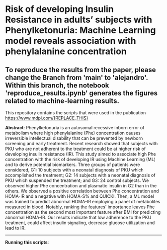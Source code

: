 
# Risk of developing Insulin Resistance in adults’ subjects with Phenylketonuria: Machine Learning model reveals association with phenylalanine concentration
## To reproduce the results from the paper, please change the Branch from 'main' to 'alejandro'. Within this branch, the notebook 'reproduce_results.ipynb' generates the figures related to machine-learning results. 

This repository contains the scripts that were used in the publication 
https://www.mdpi.com/{REPLACE_THIS}

**Abstract**: 
Phenylketonuria is an autosomal recessive inborn error of metabolism where high phenylalanine (Phe) concentration causes irreversible intellectual disability that can be prevented by newborn screening and early treatment. Recent research showed that subjects with PKU who are not adherent to the treatment could be at higher risk of developing insulin resistance (IR). This study aimed to associate high Phe concentration with the risk of developing IR using Machine Learning (ML) and to derive potential biomarkers. Three groups of patients were considered, G1: 10 subjects with a neonatal diagnosis of PKU which accomplished the treatment; G2: 14 subjects with a neonatal diagnosis of PKU which suspended the treatment; and G3: 24 control subjects. We observed higher Phe concentration and plasmatic insulin in G2 than in the others. We observed a positive correlation between Phe concentration and HOMA-IR and a negative with HOMA-S% and QUICKI. Then, a ML model was trained to predict abnormal HOMA-IR employing a panel of metabolites measured in blood. Notably, ranking the features' importance leaves Phe concentration as the second most important feature after BMI for predicting abnormal HOMA-IR. Our results indicate that low adherence to the PKU treatment, could affect insulin signaling, decrease glucose utilization and lead to IR.


-----

**Running this scripts**: 
